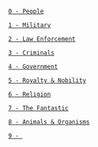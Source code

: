 <code>[0 - People]()  
[1 - Military]()  
[2 - Law Enforcement](/codes/protag_antag/2.md)  
[3 - Criminals]()  
[4 - Government]()  
[5 - Royalty & Nobility]()  
[6 - Religion]()  
[7 - The Fantastic]()  
[8 - Animals & Organisms](/codes/protag_antag/8.md)  
[9 - ]()
</code>
